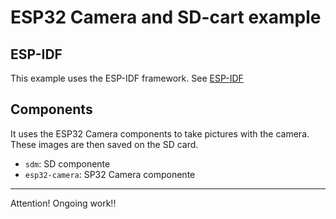 # ESP32 Camera and SD-cart example

## ESP-IDF

This example uses the ESP-IDF framework.
See [ESP-IDF ](https://docs.espressif.com/projects/esp-idf/en/stable/esp32/get-started/index.html)

## Components

It uses the ESP32 Camera components to take pictures with the camera. These images are then saved on the SD card.
- `sdm`: SD componente
- `esp32-camera`: SP32 Camera componente


---

Attention! Ongoing work!!